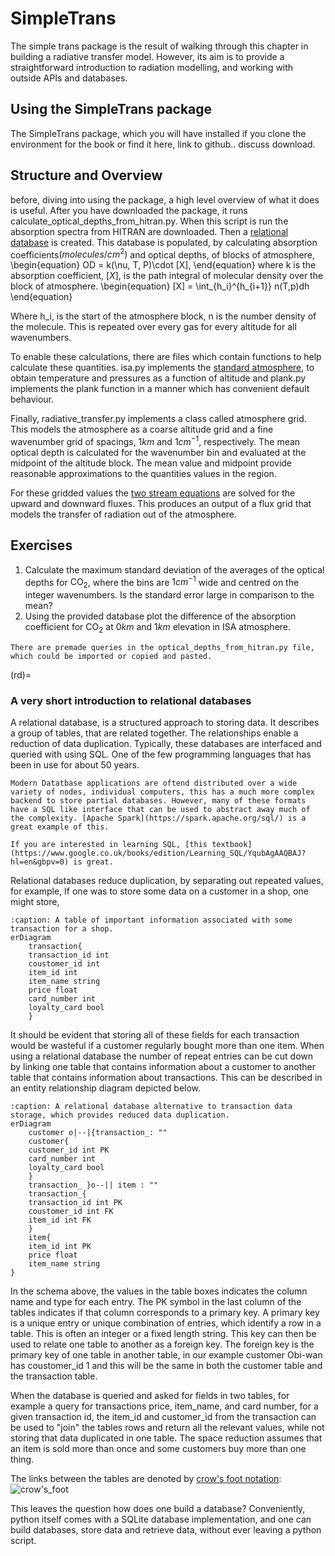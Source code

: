 # SimpleTrans
The simple trans package is the result of walking through this chapter in building a radiative transfer model. However, its aim is to provide a straightforward introduction to radiation modelling, and working with outside APIs and databases. 

## Using the SimpleTrans package

The SimpleTrans package, which you will have installed if you clone the environment for the book or find it here, link to github.. discuss download.

## Structure and Overview
before, diving into using the package, a high level overview of what it does is useful.
After you have downloaded the package, it runs calculate_optical_depths_from_hitran.py. When this script is run the absorption spectra from HITRAN are downloaded. Then a [relational database](rd) is created. This database is populated, by calculating absorption coefficients$(molecules/cm^2)$ and optical depths, of blocks of atmosphere,
\begin{equation}
OD = k(\nu, T, P)\cdot [X],
\end{equation}
where k is the absorption coefficient, $[X]$, is the path integral of molecular density over the block of atmosphere.
\begin{equation}
[X] = \int_{h_i}^{h_{i+1}} n(T,p)dh
\end{equation}

Where h_i, is the start of the atmosphere block, n is the number density of the molecule. This is repeated over every gas for every altitude for all wavenumbers. 

To enable these calculations, there are files which contain functions to help calculate these quantities. isa.py implements the [standard atmosphere](./lorentzian_broadening.ipynb), to obtain temperature and pressures as a function of altitude and plank.py implements the plank function in a manner which has convenient default behaviour. 

Finally, radiative_transfer.py implements a class called atmosphere grid. This models the atmosphere as a coarse altitude grid and a fine wavenumber grid of spacings, $1 km$ and $1 cm^{-1}$, respectively. The mean optical depth is calculated for the wavenumber bin and evaluated at the midpoint of the altitude block. The mean value and midpoint provide reasonable approximations to the quantities values in the region. 

For these gridded values the [two stream equations](./radiative_transfer.ipynb) are solved for the upward and downward fluxes. This produces an output of a flux grid that models the transfer of radiation out of the atmosphere. 

## Exercises
1. Calculate the maximum standard deviation of the averages of the optical depths for $\textrm{CO}_2$, where the bins are $1 cm^{-1}$ wide and centred on the integer wavenumbers. Is the standard error large in comparison to the mean?
2. Using the provided database plot the difference of the absorption coefficient for $\textrm{CO}_2$ at $0 km$ and $1 km$ elevation in ISA atmosphere. 
```{tip}
There are premade queries in the optical_depths_from_hitran.py file, which could be imported or copied and pasted.
```

(rd)=
### A very short introduction to relational databases
A relational database, is a structured approach to storing data. It describes a group of tables, that are related together. The relationships enable a reduction of data duplication. Typically, these databases are interfaced and queried with using SQL. One of the few programming languages that has been in use for about 50 years.
```{margin}
Modern Datatbase applications are oftend distributed over a wide variety of nodes, individual computers, this has a much more complex backend to store partial databases. However, many of these formats have a SQL like interface that can be used to abstract away much of the complexity. [Apache Spark](https://spark.apache.org/sql/) is a great example of this.
``` 
```{note}
If you are interested in learning SQL, [this textbook](https://www.google.co.uk/books/edition/Learning_SQL/YqubAgAAQBAJ?hl=en&gbpv=0) is great.
```
Relational databases reduce duplication, by separating out repeated values, for example, If one was to store some data on a customer in a shop, one might store,
```{mermaid}
:caption: A table of important information associated with some transaction for a shop.
erDiagram
    transaction{
    transaction_id int
    coustomer_id int
    item_id int 
    item_name string
    price float
    card_number int
    loyalty_card bool
    }
```

It should be evident that storing all of these fields for each transaction would be wasteful if a customer regularly bought more than one item. When using a relational database the number of repeat entries can be cut down by linking one table that contains information about a customer to another table that contains information about transactions. This can be described in an entity relationship diagram depicted below.
```{mermaid}
:caption: A relational database alternative to transaction data storage, which provides reduced data duplication.
erDiagram
    customer o|--|{transaction_: ""
    customer{
    customer_id int PK
    card_number int 
    loyalty_card bool 
    }
    transaction_ }o--|| item : ""
    transaction_{
    transaction_id int PK
    coustomer_id int FK
    item_id int FK
    }
    item{
    item_id int PK
    price float
    item_name string 
}
```

In the schema above, the values in the table boxes indicates the column name and type for each entry. The PK symbol in the last column of the tables indicates if that column corresponds to a primary key. A primary key is a unique entry or unique combination of entries, which identify a row in a table. This is often an integer or a fixed length string. This key can then be used to relate one table to another as a foreign key. The foreign key is the primary key of one table in another table, in our example customer Obi-wan has coustomer_id 1 and this will be the same in both the customer table and the transaction table.

When the database is queried and asked for fields in two tables, for example a query for transactions price, item_name, and card number, for a given transaction id, the item_id and customer_id from the transaction can be used to "join" the tables rows and return all the relevant values, while not storing that data duplicated in one table. The space reduction assumes that an item is sold more than once and some customers buy more than one thing.

The links between the tables are denoted by [crow's foot notation](https://en.wikipedia.org/wiki/Entity%E2%80%93relationship_model#Crow's_foot_notation):
![crow's_foot](../Figures/crows_foot.png)

This leaves the question how does one build a database? Conveniently, python itself comes with a SQLite database implementation, and one can build databases, store data and retrieve data, without ever leaving a python script.



